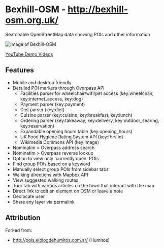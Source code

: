 # Bexhill-OSM - http://bexhill-osm.org.uk/

Searchable OpenStreetMap data showing POIs and other information

![Image of Bexhill-OSM](http://bexhill-osm.org.uk/assets/img/preview.jpg)

[YouTube Demo Videos](https://www.youtube.com/watch?v=w52FRp3j7i8&list=PLCDNbh8-AKI2u5jKcvbx1Q037UilYN5us)

## Features
 - Mobile and desktop friendly
 - Detailed POI markers through Overpass API
   - Facilities parser for wheelchair/wifi/pet access (key:wheelchair, key:internet_access, key:dog)
   - Payment parser (key:payment)
   - Diet parser (key:diet)
   - Cuisine parser (key:cuisine, key:breakfast, key:lunch)
   - Ordering parser (key:takeaway, key:delivery, key:outdoor_searing, key:reservation)
   - Expandable opening hours table (key:opening_hours)
   - UK Food Hygiene Rating System API (key:fhrs:id)
   - Wikimedia Commons API (key:image)
 - Nominatim > Overpass address search
 - Nominatim > Overpass reverse lookup
 - Option to view only 'currently open' POIs
 - Find group POIs based on a keyword
 - Manually select group POIs from sidebar tabs
 - Walking directions with Mapbox API
 - View suggested walking routes
 - Tour tab with various articles on the town that interact with the map
 - Direct link to edit an element on OSM or leave a note
 - Geolocate user
 - Share any layer via permalink

## Attribution

Forked from:
 - http://pois.elblogdehumitos.com.ar/ (Humitos)
